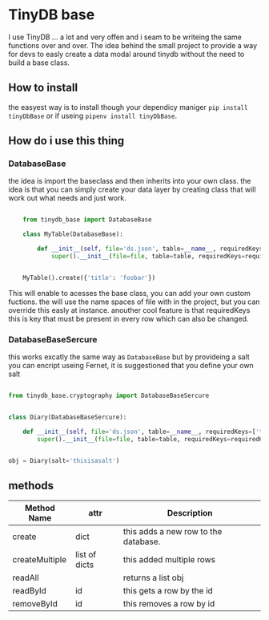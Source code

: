 # TinyDB base

I use TinyDB ... a lot and very offen and i seam to be writeing the same functions over and over. The idea behind the small project to provide a way for devs to easly create a data modal around tinydb without the need to build a base class.

## How to install

the easyest way is to install though your dependicy maniger `pip install tinyDbBase` or if useing `pipenv install tinyDbBase`.

## How do i use this thing

### DatabaseBase

the idea is import the baseclass and then inherits into your own class. the idea is that you can simply create your data layer by creating class that will work out what needs and just work.

``` python 3

    from tinydb_base import DatabaseBase

    class MyTable(DatabaseBase):

        def __init__(self, file='ds.json', table=__name__, requiredKeys=['title']):
            super().__init__(file=file, table=table, requiredKeys=requiredKeys)


    MyTable().create({'title': 'foobar'})

```

This will enable to acesses the base class, you can add your own custom fuctions. the will use the name spaces of file with in the project, but you can override this easly at instance. anouther cool feature is that requiredKeys this is key that must be present in every row which can also be changed.

### DatabaseBaseSercure

this works excatly the same way as `DatabaseBase` but by provideing a salt you can encript useing Fernet, it is suggestioned that you define your own salt

``` python 3

from tinydb_base.cryptography import DatabaseBaseSercure


class Diary(DatabaseBaseSercure):

    def __init__(self, file='ds.json', table=__name__, requiredKeys=['title'], salt='salt'):
        super().__init__(file=file, table=table, requiredKeys=requiredKeys, salt=salt)


obj = Diary(salt='thisisasalt')

```

## methods

|Method Name| attr | Description |
|---|---|---|
|create| dict | this adds a new row to the database.
|createMultiple| list of dicts | this added multiple rows|
|readAll|| returns a list obj|
|readById|id| this gets a row by the id |
|removeById|id|this removes a row by id |
